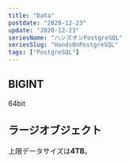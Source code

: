 ```yaml
---
title: "Data"
postdate: "2020-12-23"
update: "2020-12-23"
seriesName: "ハンズオンPostgreSQL"
seriesSlug: "HandsOnPostgreSQL"
tags: ["PostgreSQL"]
---
```



## BIGINT

64bit

## ラージオブジェクト

上限データサイズは**4TB**。

